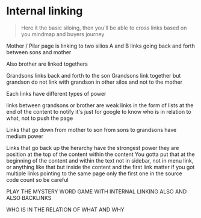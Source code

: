 # Internal linking

> Here it the basic siloing, then you'll be able to cross links based on 
> you mindmap and buyers journey


Mother / Pilar page
is linking to two silios A and B
links going back and forth between sons and mother

Also brother are linked togethers


Grandsons links back and forth to the son
Grandsons link together but grandson do not link with grandson in other silos and not to the mother

Each links have different types of power

links between grandsons or brother are weak links
in the form of lists at the end of the content to notify it's just for google
to know who is in relation to what, not to push the page

Links that go down from mother to son
from sons to grandsons have medium power

Links that go back up the herarchy have the strongest power
they are position at the top of the content within the content
You gotta put that at the beginning of the content and within the text
not in sidebar, not in menu link, or anything like that
but inside the content and the first link matter
if you got multiple links pointing to the same page
only the first one in the source code count
so be careful


PLAY THE MYSTERY WORD GAME WITH INTERNAL LINKING ALSO
AND ALSO BACKLINKS

WHO IS IN THE RELATION OF WHAT AND WHY